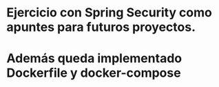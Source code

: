 # Ejercicio con Spring Security como apuntes para futuros proyectos.
# Además queda implementado Dockerfile y docker-compose